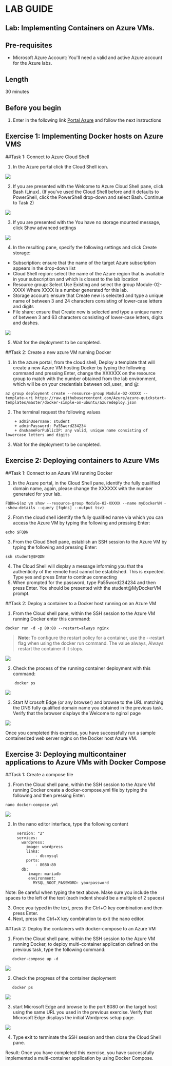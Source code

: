 # LAB GUIDE
## Lab: Implementing Containers on Azure VMs.

## Pre-requisites
* Microsoft Azure Account: You'll need a valid and active Azure account for the Azure labs.


## Length
30 minutes

## Before you begin
1. Enter in the following link <a href="http://portal.azure.com,">Portal Azure</a> and follow the next instructions

## Exercise 1: Implementing Docker hosts on Azure VMS

##Task 1: Connect to Azure Cloud Shell
1. In the Azure portal click the Cloud Shell icon.

![](images/csicon.png)

2. If you are presented with the Welcome to Azure Cloud Shell pane, click Bash (Linux). (If you've used the Cloud Shell before and it defaults to PowerShell, click the PowerShell drop-down and select Bash. Continue to Task 2)

![](images/m201.png)

3. If you are presented with the You have no storage mounted message, click Show advanced settings

![](images/m202.png)

4.  In the resulting pane, specify the following settings and click Create storage:
- Subscription: ensure that the name of the target Azure subscription appears in the drop-down list
- Cloud Shell region: select the name of the Azure region that is available in your subscription and which is closest to the lab location
- Resource group: Select Use Existing and select the group Module-02-XXXX Where XXXX is a number generated for this lab.
- Storage account: ensure that Create new is selected and type a unique name of between 3 and 24 characters consisting of lower-case letters and digits
- File share: ensure that Create new is selected and type a unique name of between 3 and 63 characters consisting of lower-case letters, digits and dashes.

![](images/m203.png)

5. Wait for the deployment to be completed.
   
##Task 2: Create a new azure VM running Docker
1. In the azure portal, from the cloud shell, Deploy a template that will create a new Azure VM hosting Docker by typing the following command and pressing Enter, change the XXXXXX on the resource group to match with the number obtained from the lab environment, which will be on your credentials between odl_user_ and @:
```
az group deployment create --resource-group Module-02-XXXXX --template-uri https://raw.githubusercontent.com/Azure/azure-quickstart-templates/master/docker-simple-on-ubuntu/azuredeploy.json
```
2. The terminal request the following values 
```
    + adminUsername: student
    + adminPassword: Pa55word234234
    + dnsNameForPublicIP: any valid, unique name consisting of lowercase letters and digits
```
3. Wait for the deployment to be completed.

## Exercise 2: Deploying containers to Azure VMs
##Task 1: Connect to an Azure VM running Docker
1. In the Azure portal, in the Cloud Shell pane, identify the fully qualified domain name, again, please change the XXXXXX with the number generated for your lab.
```
FQDN=$(az vm show --resource-group Module-02-XXXXX --name myDockerVM --show-details --query [fqdns] --output tsv)
```
2. From the cloud shell identify the fully qualified name via which you can access the Azure VM by typing the following and pressing Enter:
```
echo $FQDN
```
3. From the Cloud Shell pane, establish an SSH session to the Azure VM by typing the following and pressing Enter:  

```
ssh student@$FQDN
```

4. The Cloud Shell will display a message informing you that the authenticity of the remote host cannot be established. This is expected. Type yes and press Enter to continue connecting
5. When prompted for the password, type Pa55word234234 and then press Enter. You should be presented with the student@MyDockerVM prompt.




##Task 2: Deploy a container to a Docker host running on an Azure VM
1. From the Cloud shell pane, within the SSH session to the Azure VM running Docker enter this command: 
 
```
docker run -d -p 80:80 --restart=always nginx
```
> **Note**: To configure the restart policy for a container, use the --restart flag when using the docker run command. The value always, Always restart the container if it stops.

![](images/m206.png)

2. Check the process of the running container deployment with this command:
```
    docker ps
```
![](images/m205.png)

3. Start Microsoft Edge (or any browser) and browse to the URL matching the DNS fully qualified domain name you obtained in the previous task. Verify that the browser displays the Welcome to nginx! page

![](images/m204.png)


Once you completed this exercise, you have successfully run a sample containerized web server nginx on the Docker host Azure VM.

## Exercise 3: Deploying multicontainer applications to Azure VMs with Docker Compose


##Task 1: Create a compose file
1. From the Cloud shell pane, within the SSH session to the Azure VM running Docker create a docker-compose.yml file by typing the following and then pressing Enter:  
```
nano docker-compose.yml
```
![](images/10.png)

2. In the nano editor interface, type the following content
```
     version: "2"
     services:
       wordpress:
         image: wordpress
         links:
             - db:mysql
         ports:
             - 8080:80
       db:
          image: mariadb
          environment:
            MYSQL_ROOT_PASSWORD: yourpassword
```
Note: Be careful when typing the text above. Make sure you include the spaces to the left of the text (each indent should be a multiple of 2 spaces)

3. Once you typed in the text, press the Ctrl+O key combination and then press Enter.
4. Next, press the Ctrl+X key combination to exit the nano editor.

##Task 2: Deploy the containers with docker-compose to an Azure VM
1. From the Cloud shell pane, within the SSH session to the Azure VM running Docker, to deploy multi-container application defined on the previous task, type the following command:

```
   docker-compose up -d
```

![](images/11.png)

2. Check the progress of the container deployment
```
   docker ps 
```

![](images/12.png)

3. start Microsoft Edge and browse to the port 8080 on the target host using the same URL you used in the previous exercise. Verify that Microsoft Edge displays the initial Wordpress setup page.

![](images/m208.png)

4. Type exit to terminate the SSH session and then close the Cloud Shell pane.

Result: Once you have completed this exercise, you have successfully implemented a multi-container application by using Docker Compose.